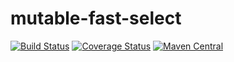 # mutable-fast-select

[![Build Status](https://travis-ci.org/terma/mutable-fast-select.svg)](https://travis-ci.org/terma/mutable-fast-select) [![Coverage Status](https://coveralls.io/repos/terma/mutable-fast-select/badge.svg?branch=master&service=github)](https://coveralls.io/github/terma/mutable-fast-select?branch=master) [![Maven Central](https://maven-badges.herokuapp.com/maven-central/com.github.terma.mutable-fast-select/badge.svg)](https://maven-badges.herokuapp.com/maven-central/com.github.terma.mutable-fast-select/)